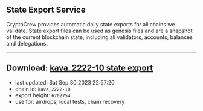 ## State Export Service
CryptoCrew provides automatic daily state exports for all chains we validate. State export files can be used as genesis files and are a snapshot of the current blockchain state, including all validators, accounts, balances and delegations.

---
**Download: [kava_2222-10 state export](https://dl.ccvalidators.com/SERVICE/kava/kava_2222-10_export_6702754.json)**
---

- last updated: Sat Sep 30 2023 22:57:20
- chain id: `kava_2222-10`
- export height: `6702754`
- use for: airdrops, local tests, chain recovery
